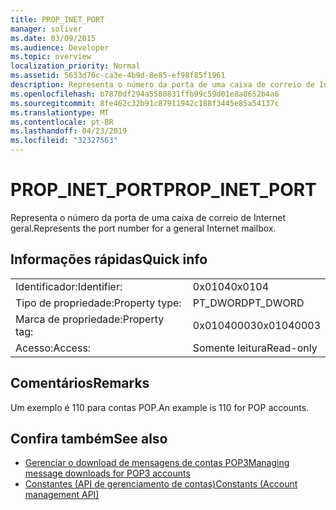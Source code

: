 ```yaml
---
title: PROP_INET_PORT
manager: soliver
ms.date: 03/09/2015
ms.audience: Developer
ms.topic: overview
localization_priority: Normal
ms.assetid: 5633d70c-ca3e-4b9d-8e85-ef98f85f1961
description: Representa o número da porta de uma caixa de correio de Internet geral.
ms.openlocfilehash: b7870df294a5580831ffb99c59d01e8a8652b4a6
ms.sourcegitcommit: 8fe462c32b91c87911942c188f3445e85a54137c
ms.translationtype: MT
ms.contentlocale: pt-BR
ms.lasthandoff: 04/23/2019
ms.locfileid: "32327563"
---
```

# <a name="propinetport"></a><span data-ttu-id="015fa-103">PROP_INET_PORT</span><span class="sxs-lookup"><span data-stu-id="015fa-103">PROP_INET_PORT</span></span>

<span data-ttu-id="015fa-104">Representa o número da porta de uma caixa de correio de Internet geral.</span><span class="sxs-lookup"><span data-stu-id="015fa-104">Represents the port number for a general Internet mailbox.</span></span>
  
## <a name="quick-info"></a><span data-ttu-id="015fa-105">Informações rápidas</span><span class="sxs-lookup"><span data-stu-id="015fa-105">Quick info</span></span>

|||
|:-----|:-----|
|<span data-ttu-id="015fa-106">Identificador:</span><span class="sxs-lookup"><span data-stu-id="015fa-106">Identifier:</span></span>  <br/> |<span data-ttu-id="015fa-107">0x0104</span><span class="sxs-lookup"><span data-stu-id="015fa-107">0x0104</span></span>  <br/> |
|<span data-ttu-id="015fa-108">Tipo de propriedade:</span><span class="sxs-lookup"><span data-stu-id="015fa-108">Property type:</span></span>  <br/> |<span data-ttu-id="015fa-109">PT_DWORD</span><span class="sxs-lookup"><span data-stu-id="015fa-109">PT_DWORD</span></span>  <br/> |
|<span data-ttu-id="015fa-110">Marca de propriedade:</span><span class="sxs-lookup"><span data-stu-id="015fa-110">Property tag:</span></span>  <br/> |<span data-ttu-id="015fa-111">0x01040003</span><span class="sxs-lookup"><span data-stu-id="015fa-111">0x01040003</span></span>  <br/> |
|<span data-ttu-id="015fa-112">Acesso:</span><span class="sxs-lookup"><span data-stu-id="015fa-112">Access:</span></span>  <br/> |<span data-ttu-id="015fa-113">Somente leitura</span><span class="sxs-lookup"><span data-stu-id="015fa-113">Read-only</span></span>  <br/> |
   
## <a name="remarks"></a><span data-ttu-id="015fa-114">Comentários</span><span class="sxs-lookup"><span data-stu-id="015fa-114">Remarks</span></span>

<span data-ttu-id="015fa-115">Um exemplo é 110 para contas POP.</span><span class="sxs-lookup"><span data-stu-id="015fa-115">An example is 110 for POP accounts.</span></span>
  
## <a name="see-also"></a><span data-ttu-id="015fa-116">Confira também</span><span class="sxs-lookup"><span data-stu-id="015fa-116">See also</span></span>

- [<span data-ttu-id="015fa-117">Gerenciar o download de mensagens de contas POP3</span><span class="sxs-lookup"><span data-stu-id="015fa-117">Managing message downloads for POP3 accounts</span></span>](managing-message-downloads-for-pop3-accounts.md) 
- [<span data-ttu-id="015fa-118">Constantes (API de gerenciamento de contas)</span><span class="sxs-lookup"><span data-stu-id="015fa-118">Constants (Account management API)</span></span>](constants-account-management-api.md)

